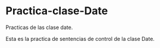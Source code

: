 # Practica-clase-Date
Practicas de las clase date.

Esta es la practica de sentencias de control de la clase Date.
